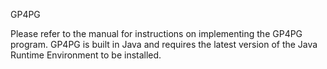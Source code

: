 GP4PG

Please refer to the manual for instructions on implementing the GP4PG program. GP4PG is built in Java and requires the latest version of the Java Runtime Environment to be installed.
